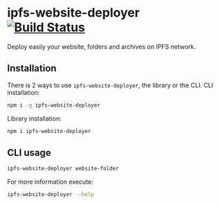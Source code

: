 # ipfs-website-deployer &nbsp; &nbsp; [![Build Status](https://travis-ci.com/Pedro-vk/ipfs-website-deployer.svg?branch=master)](https://travis-ci.com/Pedro-vk/ipfs-website-deployer)

Deploy easily your website, folders and archives on IPFS network.

## Installation
There is 2 ways to use `ipfs-website-deployer`, the library or the CLI.
CLI installation:
```bash
npm i -g ipfs-website-deployer
```
Library installation:
```bash
npm i ipfs-website-deployer
```

## CLI usage

```bash
ipfs-website-deployer website-folder
```

For more information execute:
```bash
ipfs-website-deployer --help
```
